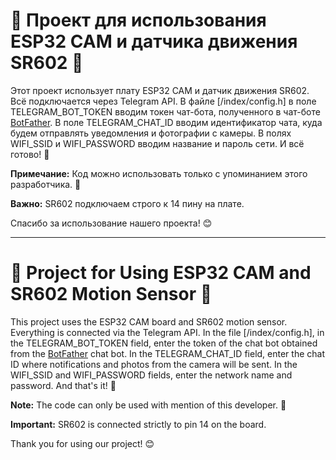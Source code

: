 # 🚀 Проект для использования ESP32 CAM и датчика движения SR602 🚀

Этот проект использует плату ESP32 CAM и датчик движения SR602. Всё подключается через Telegram API. В файле [/index/config.h] в поле TELEGRAM_BOT_TOKEN вводим токен чат-бота, полученного в чат-боте [BotFather](https://t.me/@BotFather). В поле TELEGRAM_CHAT_ID вводим идентификатор чата, куда будем отправлять уведомления и фотографии с камеры. В полях WIFI_SSID и WIFI_PASSWORD вводим название и пароль сети. И всё готово! 🎉

**Примечание:** Код можно использовать только с упоминанием этого разработчика. 📝

**Важно:** SR602 подключаем строго к 14 пину на плате.

Спасибо за использование нашего проекта! 😊

---

# 🚀 Project for Using ESP32 CAM and SR602 Motion Sensor 🚀

This project uses the ESP32 CAM board and SR602 motion sensor. Everything is connected via the Telegram API. In the file [/index/config.h], in the TELEGRAM_BOT_TOKEN field, enter the token of the chat bot obtained from the [BotFather](https://t.me/@BotFather) chat bot. In the TELEGRAM_CHAT_ID field, enter the chat ID where notifications and photos from the camera will be sent. In the WIFI_SSID and WIFI_PASSWORD fields, enter the network name and password. And that's it! 🎉

**Note:** The code can only be used with mention of this developer. 📝

**Important:** SR602 is connected strictly to pin 14 on the board.

Thank you for using our project! 😊
